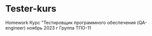 # Tester-kurs
Homework
Курс "Тестировщик программного обеспечения (QA-engineer) ноябрь 2023 г
Группа ТПО-11
